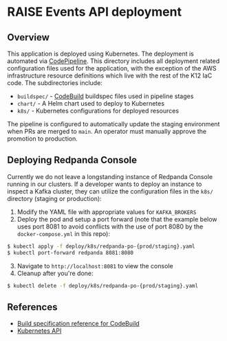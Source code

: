 # RAISE Events API deployment

## Overview

This application is deployed using Kubernetes. The deployment is automated via [CodePipeline](https://docs.aws.amazon.com/codepipeline). This directory includes all deployment related configuration files used for the application, with the exception of the AWS infrastructure resource definitions which live with the rest of the K12 IaC code. The subdirectories include:

* `buildspec/` - [CodeBuild](https://docs.aws.amazon.com/codebuild) buildspec files used in pipeline stages
* `chart/` - A Helm chart used to deploy to Kubernetes
* `k8s/` - Kubernetes configurations for deployed resources

The pipeline is configured to automatically update the staging environment when PRs are merged to `main`. An operator must manually approve the promotion to production.

## Deploying Redpanda Console

Currently we do not leave a longstanding instance of Redpanda Console running in our clusters. If a developer wants to deploy an instance to inspect a Kafka cluster, they can utilize the configuration files in the `k8s/` directory (staging or production):

1. Modify the YAML file with appropriate values for `KAFKA_BROKERS`
2. Deploy the pod and setup a port forward (note that the example below uses port 8081 to avoid conflicts with the use of port 8080 by the `docker-compose.yml` in this repo):

```bash
$ kubectl apply -f deploy/k8s/redpanda-po-{prod/staging}.yaml
$ kubectl port-forward redpanda 8081:8080
```

3. Navigate to `http://localhost:8081` to view the console
4. Cleanup after you're done:

```bash
$ kubectl delete -f deploy/k8s/redpanda-po-{prod/staging}.yaml
```

## References

* [Build specification reference for CodeBuild](https://docs.aws.amazon.com/codebuild/latest/userguide/build-spec-ref.html)
* [Kubernetes API](https://kubernetes.io/docs/reference/kubernetes-api/)

